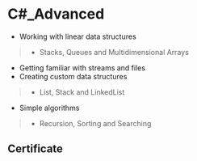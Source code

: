 # C#_Advanced 

- Working with linear data structures
 > - Stacks, Queues and Multidimensional Arrays
- Getting familiar with streams and files
- Creating custom data structures
 > - List, Stack and LinkedList
- Simple algorithms 
 > - Recursion, Sorting and Searching

## Certificate


